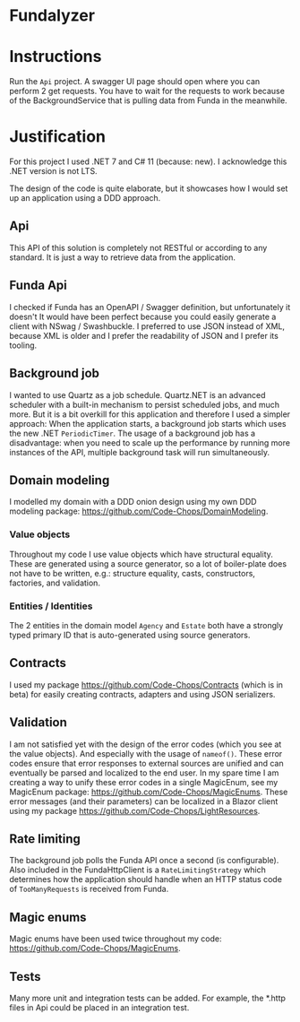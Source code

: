 # Fundalyzer

# Instructions
Run the `Api` project. A swagger UI page should open where you can perform 2 get requests. 
You have to wait for the requests to work because of the BackgroundService that is pulling data from Funda in the meanwhile.

# Justification
For this project I used .NET 7 and C# 11 (because: new). I acknowledge this .NET version is not LTS.

The design of the code is quite elaborate, but it showcases how I would set up an application using a DDD approach.

## Api
This API of this solution is completely not RESTful or according to any standard. It is just a way to retrieve data from the application.

## Funda Api
I checked if Funda has an OpenAPI / Swagger definition, but unfortunately it doesn't
It would have been perfect because you could easily generate a client with NSwag / Swashbuckle.
I preferred to use JSON instead of XML, because XML is older and I prefer the readability of JSON and I prefer its tooling.

## Background job
I wanted to use Quartz as a job schedule. Quartz.NET is an advanced scheduler with a built-in mechanism to persist scheduled jobs, and much more.
But it is a bit overkill for this application and therefore I used a simpler approach: 
When the application starts, a background job starts which uses the new .NET `PeriodicTimer`.
The usage of a background job has a disadvantage:
when you need to scale up the performance by running more instances of the API, multiple background task will run simultaneously.

## Domain modeling
I modelled my domain with a DDD onion design using my own DDD modeling package: https://github.com/Code-Chops/DomainModeling. 

### Value objects
Throughout my code I use value objects which have structural equality.
These are generated using a source generator, so a lot of boiler-plate does not have to be written,
e.g.: structure equality, casts, constructors, factories, and validation.

### Entities / Identities
The 2 entities in the domain model `Agency` and `Estate` both have a strongly typed primary ID that is auto-generated using source generators.

## Contracts
I used my package https://github.com/Code-Chops/Contracts (which is in beta) for easily creating contracts, adapters and using JSON serializers.

## Validation
I am not satisfied yet with the design of the error codes (which you see at the value objects). And especially with the usage of `nameof()`.
These error codes ensure that error responses to external sources are unified and can eventually be parsed and localized to the end user.
In my spare time I am creating a way to unify these error codes in a single MagicEnum, see my MagicEnum package: https://github.com/Code-Chops/MagicEnums.
These error messages (and their parameters) can be localized in a Blazor client using my package https://github.com/Code-Chops/LightResources.


## Rate limiting
The background job polls the Funda API once a second (is configurable).
Also included in the FundaHttpClient is a `RateLimitingStrategy` which determines how the application should handle when an HTTP status code of `TooManyRequests` is received from Funda.

## Magic enums
Magic enums have been used twice throughout my code: https://github.com/Code-Chops/MagicEnums.

## Tests
Many more unit and integration tests can be added. For example, the *.http files in Api could be placed in an integration test.